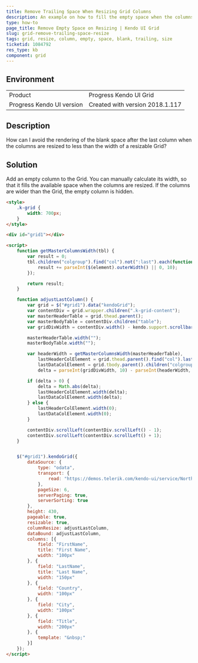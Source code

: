 ```yaml
---
title: Remove Trailing Space When Resizing Grid Columns
description: An example on how to fill the empty space when the columns in the Kendo UI Grid are resized.
type: how-to
page_title: Remove Empty Space on Resizing | Kendo UI Grid
slug: grid-remove-trailing-space-resize
tags: grid, resize, column, empty, space, blank, trailing, size
ticketid: 1084792
res_type: kb
component: grid
---
```


## Environment

<table>
 <tr>
  <td>Product</td>
  <td>Progress Kendo UI Grid</td>
 </tr>
 <tr>
  <td>Progress Kendo UI version</td>
  <td>Created with version 2018.1.117</td>
 </tr>
</table>

## Description

How can I avoid the rendering of the blank space after the last column when the columns are resized to less than the width of a resizable Grid?

## Solution

Add an empty column to the Grid. You can manually calculate its width, so that it fills the available space when the columns are resized. If the columns are wider than the Grid, the empty column is hidden.

```html
<style>
    .k-grid {
        width: 700px;
    }
</style>

<div id="grid1"></div>

<script>
    function getMasterColumnsWidth(tbl) {
        var result = 0;
        tbl.children("colgroup").find("col").not(":last").each(function (idx, element) {
            result += parseInt($(element).outerWidth() || 0, 10);
        });

        return result;
    }

    function adjustLastColumn() {
        var grid = $("#grid1").data("kendoGrid");
        var contentDiv = grid.wrapper.children(".k-grid-content");
        var masterHeaderTable = grid.thead.parent();
        var masterBodyTable = contentDiv.children("table");
        var gridDivWidth = contentDiv.width() - kendo.support.scrollbar();

        masterHeaderTable.width("");
        masterBodyTable.width("");

        var headerWidth = getMasterColumnsWidth(masterHeaderTable),
            lastHeaderColElement = grid.thead.parent().find("col").last(),
            lastDataColElement = grid.tbody.parent().children("colgroup").find("col").last(),
            delta = parseInt(gridDivWidth, 10) - parseInt(headerWidth, 10);

        if (delta > 0) {
            delta = Math.abs(delta);
            lastHeaderColElement.width(delta);
            lastDataColElement.width(delta);
        } else {
            lastHeaderColElement.width(0);
            lastDataColElement.width(0);
        }

        contentDiv.scrollLeft(contentDiv.scrollLeft() - 1);
        contentDiv.scrollLeft(contentDiv.scrollLeft() + 1);
    }


    $("#grid1").kendoGrid({
        dataSource: {
            type: "odata",
            transport: {
                read: "https://demos.telerik.com/kendo-ui/service/Northwind.svc/Employees"
            },
            pageSize: 6,
            serverPaging: true,
            serverSorting: true
        },
        height: 430,
        pageable: true,
        resizable: true,
        columnResize: adjustLastColumn,
        dataBound: adjustLastColumn,
        columns: [{
            field: "FirstName",
            title: "First Name",
            width: "100px"
        }, {
            field: "LastName",
            title: "Last Name",
            width: "150px"
        }, {
            field: "Country",
            width: "100px"
        }, {
            field: "City",
            width: "100px"
        }, {
            field: "Title",
            width: "200px"
        }, {
            template: "&nbsp;"
        }]
    });
</script>
```
